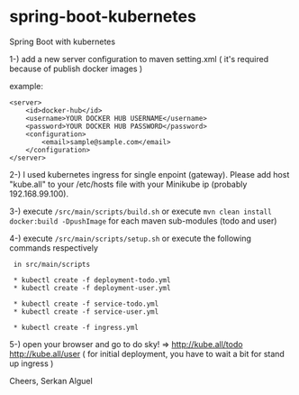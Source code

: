 # spring-boot-kubernetes
Spring Boot with kubernetes


1-) add a new server configuration to maven setting.xml ( it's required because of publish docker images )

example: 

```
<server>
	<id>docker-hub</id>
	<username>YOUR DOCKER HUB USERNAME</username>
	<password>YOUR DOCKER HUB PASSWORD</password>
	<configuration>
		<email>sample@sample.com</email>
	</configuration>
</server>
```



2-) I used kubernetes ingress for single enpoint (gateway). Please add host "kube.all" to your /etc/hosts file with your Minikube ip (probably 192.168.99.100).

3-) execute ```/src/main/scripts/build.sh``` or execute ```mvn clean install docker:build -DpushImage``` for each maven sub-modules (todo and user) 

4-)  execute ```/src/main/scripts/setup.sh``` or execute the following commands respectively

     in src/main/scripts

     * kubectl create -f deployment-todo.yml
     * kubectl create -f deployment-user.yml
     
     * kubectl create -f service-todo.yml
     * kubectl create -f service-user.yml
     
     * kubectl create -f ingress.yml
     
     
 5-) open your browser and go to do sky! => http://kube.all/todo  http://kube.all/user ( for initial deployment, you have to wait a bit for stand up ingress )
 
 
 Cheers,
 Serkan Alguel
